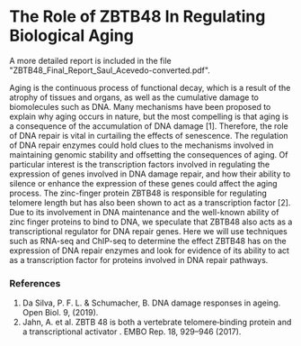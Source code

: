 # The Role of ZBTB48 In Regulating Biological Aging

A more detailed report is included in the file "ZBTB48_Final_Report_Saul_Acevedo-converted.pdf".

Aging is the continuous process of functional decay, which is a result of the atrophy of tissues and organs, as well as the cumulative damage to biomolecules such as DNA. Many mechanisms have been proposed to explain why aging occurs in nature, but the most compelling is that aging is a consequence of the accumulation of DNA damage [1]. Therefore, the role of DNA repair is vital in curtailing the effects of senescence. The regulation of DNA repair enzymes could hold clues to the mechanisms involved in maintaining genomic stability and offsetting the consequences of aging. Of particular interest is the transcription factors involved in regulating the expression of genes involved in DNA damage repair, and how their ability to silence or enhance the expression of these genes could affect the aging process. The zinc-finger protein ZBTB48 is responsible for regulating telomere length but has also been shown to act as a transcription factor [2]. Due to its involvement in DNA maintenance and the well-known ability of zinc finger proteins to bind to DNA, we speculate that ZBTB48 also acts as a transcriptional regulator for DNA repair genes. Here we will use techniques such as RNA-seq and ChIP-seq to determine the effect ZBTB48 has on the expression of DNA repair enzymes and look for evidence of its ability to act as a transcription factor for proteins involved in DNA repair pathways. 

### References
1. Da Silva, P. F. L. & Schumacher, B. DNA damage responses in ageing. Open Biol. 9, (2019).
2. Jahn, A. et al. ZBTB 48 is both a vertebrate telomere‐binding protein and a transcriptional 
activator . EMBO Rep. 18, 929–946 (2017).
